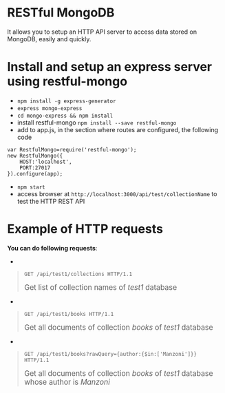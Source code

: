RESTful MongoDB
============================

It allows you to setup an HTTP API server to access data stored on MongoDB, easily and quickly.


# Install and setup an express server using restful-mongo

* `npm install -g express-generator`
* `express mongo-express` 
* `cd mongo-express && npm install`
* install restful-mongo `npm install --save restful-mongo`
* add to app.js, in the section where routes are configured, the following code

```
var RestfulMongo=require('restful-mongo');
new RestfulMongo({
    HOST:'localhost',
    PORT:27017
}).configure(app);
```

* `npm start`
* access browser at `http://localhost:3000/api/test/collectionName` to test the HTTP REST API



# Example of HTTP requests

**You can do following requests**:	

* 
 > ```
 > GET /api/test1/collections HTTP/1.1
 > ```
 >
 > <big>Get list of collection names of *test1* database </big>

* 
 >```
 >GET /api/test1/books HTTP/1.1
 >```
 >
 ><big>Get all documents of collection *books* of *test1* database </big>


* 
 >```
 >GET /api/test1/books?rawQuery={author:{$in:['Manzoni']}} HTTP/1.1
 >```
 >
 ><big>Get all documents of collection *books* of *test1* database whose author is *Manzoni*</big>





